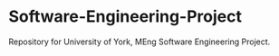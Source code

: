 # Software-Engineering-Project
Repository for University of York, MEng Software Engineering Project.
